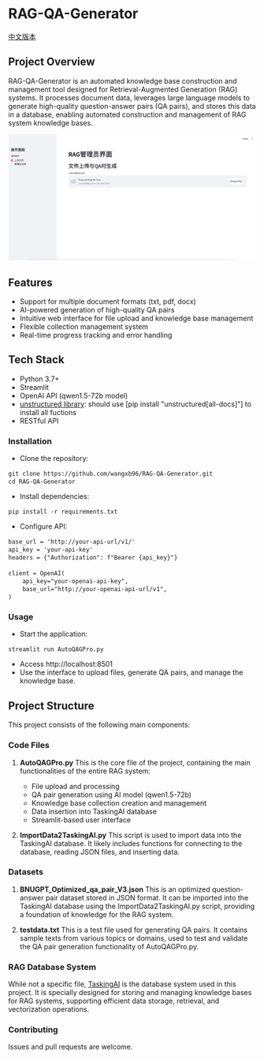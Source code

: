# RAG-QA-Generator
[中文版本](README-CN.md)
## Project Overview
RAG-QA-Generator is an automated knowledge base construction and management tool designed for Retrieval-Augmented Generation (RAG) systems. It processes document data, leverages large language models to generate high-quality question-answer pairs (QA pairs), and stores this data in a database, enabling automated construction and management of RAG system knowledge bases.

![](/Figure/RAG管理主页面.png)
## Features
- Support for multiple document formats (txt, pdf, docx)
- AI-powered generation of high-quality QA pairs
- Intuitive web interface for file upload and knowledge base management
- Flexible collection management system
- Real-time progress tracking and error handling

## Tech Stack
- Python 3.7+
- Streamlit
- OpenAI API (qwen1.5-72b model)
- [unstructured library](https://github.com/Unstructured-IO/unstructured): should use [pip install "unstructured[all-docs]"] to install all fuctions
- RESTful API

### Installation
- Clone the repository:
```
git clone https://github.com/wangxb96/RAG-QA-Generator.git
cd RAG-QA-Generator
```
- Install dependencies:
```
pip install -r requirements.txt
``` 
- Configure API:
```
base_url = 'http://your-api-url/v1/'
api_key = 'your-api-key'
headers = {"Authorization": f"Bearer {api_key}"}

client = OpenAI(
    api_key="your-openai-api-key",
    base_url="http://your-openai-api-url/v1",
)
```

### Usage
- Start the application:
```
streamlit run AutoQAGPro.py
```
- Access http://localhost:8501
- Use the interface to upload files, generate QA pairs, and manage the knowledge base.

## Project Structure

This project consists of the following main components:

### Code Files

1. **AutoQAGPro.py**
   This is the core file of the project, containing the main functionalities of the entire RAG system:
   - File upload and processing
   - QA pair generation using AI model (qwen1.5-72b)
   - Knowledge base collection creation and management
   - Data insertion into TaskingAI database
   - Streamlit-based user interface

2. **ImportData2TaskingAI.py**
   This script is used to import data into the TaskingAI database. It likely includes functions for connecting to the database, reading JSON files, and inserting data.

### Datasets

1. **BNUGPT_Optimized_qa_pair_V3.json**
   This is an optimized question-answer pair dataset stored in JSON format. It can be imported into the TaskingAI database using the ImportData2TaskingAI.py script, providing a foundation of knowledge for the RAG system.

2. **testdata.txt**
   This is a test file used for generating QA pairs. It contains sample texts from various topics or domains, used to test and validate the QA pair generation functionality of AutoQAGPro.py.

### RAG Database System
While not a specific file, [TaskingAI](https://github.com/TaskingAI/TaskingAI) is the database system used in this project. It is specially designed for storing and managing knowledge bases for RAG systems, supporting efficient data storage, retrieval, and vectorization operations.

### Contributing
Issues and pull requests are welcome. 
